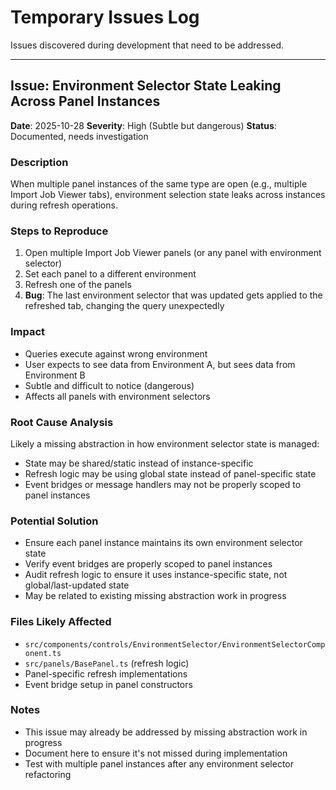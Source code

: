 # Temporary Issues Log

Issues discovered during development that need to be addressed.

---

## Issue: Environment Selector State Leaking Across Panel Instances

**Date**: 2025-10-28
**Severity**: High (Subtle but dangerous)
**Status**: Documented, needs investigation

### Description

When multiple panel instances of the same type are open (e.g., multiple Import Job Viewer tabs), environment selection state leaks across instances during refresh operations.

### Steps to Reproduce

1. Open multiple Import Job Viewer panels (or any panel with environment selector)
2. Set each panel to a different environment
3. Refresh one of the panels
4. **Bug**: The last environment selector that was updated gets applied to the refreshed tab, changing the query unexpectedly

### Impact

- Queries execute against wrong environment
- User expects to see data from Environment A, but sees data from Environment B
- Subtle and difficult to notice (dangerous)
- Affects all panels with environment selectors

### Root Cause Analysis

Likely a missing abstraction in how environment selector state is managed:
- State may be shared/static instead of instance-specific
- Refresh logic may be using global state instead of panel-specific state
- Event bridges or message handlers may not be properly scoped to panel instances

### Potential Solution

- Ensure each panel instance maintains its own environment selector state
- Verify event bridges are properly scoped to panel instances
- Audit refresh logic to ensure it uses instance-specific state, not global/last-updated state
- May be related to existing missing abstraction work in progress

### Files Likely Affected

- `src/components/controls/EnvironmentSelector/EnvironmentSelectorComponent.ts`
- `src/panels/BasePanel.ts` (refresh logic)
- Panel-specific refresh implementations
- Event bridge setup in panel constructors

### Notes

- This issue may already be addressed by missing abstraction work in progress
- Document here to ensure it's not missed during implementation
- Test with multiple panel instances after any environment selector refactoring
